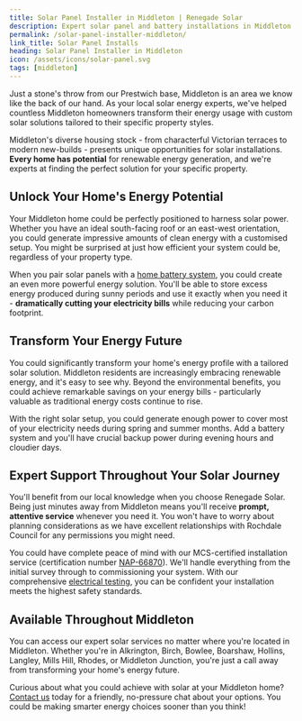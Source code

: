 ```yaml
---
title: Solar Panel Installer in Middleton | Renegade Solar
description: Expert solar panel and battery installations in Middleton from locally-based Renegade Solar, an MCS-certified installer with excellent customer reviews.
permalink: /solar-panel-installer-middleton/
link_title: Solar Panel Installs
heading: Solar Panel Installer in Middleton
icon: /assets/icons/solar-panel.svg
tags: [middleton]
---
```


Just a stone's throw from our Prestwich base, Middleton is an area we know like the back of our hand. As your local solar energy experts, we've helped countless Middleton homeowners transform their energy usage with custom solar solutions tailored to their specific property styles.

Middleton's diverse housing stock - from characterful Victorian terraces to modern new-builds - presents unique opportunities for solar installations. **Every home has potential** for renewable energy generation, and we're experts at finding the perfect solution for your specific property.

## Unlock Your Home's Energy Potential

Your Middleton home could be perfectly positioned to harness solar power. Whether you have an ideal south-facing roof or an east-west orientation, you could generate impressive amounts of clean energy with a customised setup. You might be surprised at just how efficient your system could be, regardless of your property type.

When you pair solar panels with a [home battery system](/services/home-battery-installations/), you could create an even more powerful energy solution. You'll be able to store excess energy produced during sunny periods and use it exactly when you need it - **dramatically cutting your electricity bills** while reducing your carbon footprint.

## Transform Your Energy Future

You could significantly transform your home's energy profile with a tailored solar solution. Middleton residents are increasingly embracing renewable energy, and it's easy to see why. Beyond the environmental benefits, you could achieve remarkable savings on your energy bills - particularly valuable as traditional energy costs continue to rise.

With the right solar setup, you could generate enough power to cover most of your electricity needs during spring and summer months. Add a battery system and you'll have crucial backup power during evening hours and cloudier days.

## Expert Support Throughout Your Solar Journey

You'll benefit from our local knowledge when you choose Renegade Solar. Being just minutes away from Middleton means you'll receive **prompt, attentive service** whenever you need it. You won't have to worry about planning considerations as we have excellent relationships with Rochdale Council for any permissions you might need.

You could have complete peace of mind with our MCS-certified installation service (certification number [NAP-66870](https://mcscertified.com/find-an-installer/)). We'll handle everything from the initial survey through to commissioning your system. With our comprehensive [electrical testing](/services/electrical-testing/), you can be confident your installation meets the highest safety standards.

## Available Throughout Middleton

You can access our expert solar services no matter where you're located in Middleton. Whether you're in Alkrington, Birch, Bowlee, Boarshaw, Hollins, Langley, Mills Hill, Rhodes, or Middleton Junction, you're just a call away from transforming your home's energy future.

Curious about what you could achieve with solar at your Middleton home? [Contact us](/contact/) today for a friendly, no-pressure chat about your options. You could be making smarter energy choices sooner than you think!
